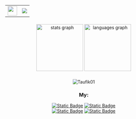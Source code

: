 <table align="center">
  <tr>
    <td><img src="https://media2.giphy.com/media/WIQ0N0OUvei1OW1h9Z/giphy.gif" width="30" /></td>
    <td><img src="https://readme-typing-svg.demolab.com?font=Press+Start+2P&size=22&pause=1000&color=39FF14&center=true&vCenter=true&width=480&lines=%3E_+Hi+There,+I'm+Taufik;%3E_Welcome+To+My+World;~+I+Like+The+World+of+Networking;~+~+~+~+~+~+~+~+~+~;~+Linux+%26+Router+Modification+Zone" /></td>
  </tr>
</table>

###

<div align="center">
  <img src="https://github-readme-stats.vercel.app/api?username=TaufikNRA&hide_title=false&hide_rank=false&show_icons=true&include_all_commits=false&count_private=true&disable_animations=false&theme=radical&locale=en&hide_border=false" height="150" alt="stats graph"  />
  <img src="https://github-readme-stats.vercel.app/api/top-langs?username=TaufikNRA&locale=en&hide_title=false&layout=compact&card_width=320&langs_count=6&theme=radical&hide_border=false" height="150" alt="languages graph"  />

###

<p align='center'><img src="https://komarev.com/ghpvc/?username=TaufikNRA&label=Total%20Profile%20Visitor&color=blue&style=for-the-badge" alt="Taufik01" />

### My:
<p align="center">
<a href="https://wa.me/6288806938573"><img alt="Static Badge" src="https://img.shields.io/badge/WhatsApp-616161?style=for-the-badge&logo=WhatsApp&logoColor=34eb6e"></a>
<a href="https://instagram.com/fycko_5141"><img alt="Static Badge" src="https://img.shields.io/badge/Instagram-616161?style=for-the-badge&logo=Instagram&logoColor=orange"></a>
<br>
<a href="https://facebook.com/taufiknurohman.afiko"><img alt="Static Badge" src="https://img.shields.io/badge/Facebook-616161?style=for-the-badge&logo=Facebook&logoColor=blue"></a>
<a href="https://t.me/Taufik_N_A"><img alt="Static Badge" src="https://img.shields.io/badge/Telegram-616161?style=for-the-badge&logo=Telegram&logoColor=2CA5E0"></a>

</div>
